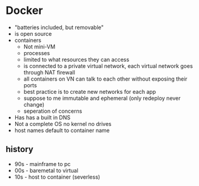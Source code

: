 # Docker

- "batteries included, but removable"
- is open source
- containers
    - Not mini-VM
    - processes
    - limited to what resources they can access
    - is connected to a private virtual network, each virtual network goes through NAT firewall
    - all containers on VN can talk to each other without exposing their ports
    - best practice is to create new networks for each app
    - suppose to me immutable and ephemeral (only redeploy never change)
    - seperation of concerns
- Has has a built in DNS
- Not a complete OS no kernel no drives
- host names default to container name

## history

- 90s - mainframe to pc
- 00s - baremetal to virtual
- 10s - host to container (severless)
